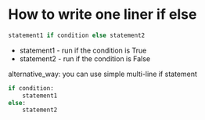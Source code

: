 # How to write one liner if else

```python
statement1 if condition else statement2
```

- statement1 - run if the condition is True
- statement2 - run if the condition is False


alternative_way: you can use simple multi-line if statement
```python
if condition:
	statement1
else:
	statement2
```
